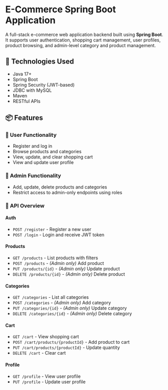 # E-Commerce Spring Boot Application

A full-stack e-commerce web application backend built using **Spring Boot**. It supports user authentication, shopping cart management, user profiles, product browsing, and admin-level category and product management.

## 🔧 Technologies Used

- Java 17+
- Spring Boot
- Spring Security (JWT-based)
- JDBC with MySQL
- Maven
- RESTful APIs

## 📦 Features

### 🛒 User Functionality
- Register and log in
- Browse products and categories
- View, update, and clear shopping cart
- View and update user profile

### 🔐 Admin Functionality
- Add, update, delete products and categories
- Restrict access to admin-only endpoints using roles

### 🧾 API Overview

#### Auth
- `POST /register` - Register a new user
- `POST /login` - Login and receive JWT token

#### Products
- `GET /products` - List products with filters
- `POST /products` - *(Admin only)* Add product
- `PUT /products/{id}` - *(Admin only)* Update product
- `DELETE /products/{id}` - *(Admin only)* Delete product

#### Categories
- `GET /categories` - List all categories
- `POST /categories` - *(Admin only)* Add category
- `PUT /categories/{id}` - *(Admin only)* Update category
- `DELETE /categories/{id}` - *(Admin only)* Delete category

#### Cart
- `GET /cart` - View shopping cart
- `POST /cart/products/{productId}` - Add product to cart
- `PUT /cart/products/{productId}` - Update quantity
- `DELETE /cart` - Clear cart

#### Profile
- `GET /profile` - View user profile
- `PUT /profile` - Update user profile

